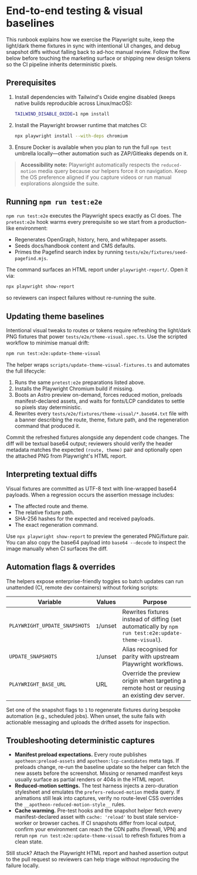 # End-to-end testing & visual baselines

This runbook explains how we exercise the Playwright suite, keep the light/dark theme fixtures in sync with
intentional UI changes, and debug snapshot diffs without falling back to ad-hoc manual review. Follow the flow below
before touching the marketing surface or shipping new design tokens so the CI pipeline inherits deterministic pixels.

## Prerequisites

1. Install dependencies with Tailwind's Oxide engine disabled (keeps native builds reproducible across Linux/macOS):
   ```bash
   TAILWIND_DISABLE_OXIDE=1 npm install
   ```
2. Install the Playwright browser runtime that matches CI:
   ```bash
   npx playwright install --with-deps chromium
   ```
3. Ensure Docker is available when you plan to run the full `npm test` umbrella locally—other automation such as
   ZAP/Gitleaks depends on it.

> **Accessibility note:** Playwright automatically respects the `reduced-motion` media query because our helpers force it
> on navigation. Keep the OS preference aligned if you capture videos or run manual explorations alongside the suite.

## Running `npm run test:e2e`

`npm run test:e2e` executes the Playwright specs exactly as CI does. The `pretest:e2e` hook warms every prerequisite so we
start from a production-like environment:

- Regenerates OpenGraph, history, hero, and whitepaper assets.
- Seeds docs/handbook content and CMS defaults.
- Primes the Pagefind search index by running `tests/e2e/fixtures/seed-pagefind.mjs`.

The command surfaces an HTML report under `playwright-report/`. Open it via:
```bash
npx playwright show-report
```
so reviewers can inspect failures without re-running the suite.

## Updating theme baselines

Intentional visual tweaks to routes or tokens require refreshing the light/dark PNG fixtures that power
`tests/e2e/theme-visual.spec.ts`. Use the scripted workflow to minimise manual drift:

```bash
npm run test:e2e:update-theme-visual
```

The helper wraps `scripts/update-theme-visual-fixtures.ts` and automates the full lifecycle:

1. Runs the same `pretest:e2e` preparations listed above.
2. Installs the Playwright Chromium build if missing.
3. Boots an Astro preview on-demand, forces reduced motion, preloads manifest-declared assets, and waits for fonts/LCP
   candidates to settle so pixels stay deterministic.
4. Rewrites every `tests/e2e/fixtures/theme-visual/*.base64.txt` file with a banner describing the route, theme, fixture
   path, and the regeneration command that produced it.

Commit the refreshed fixtures alongside any dependent code changes. The diff will be textual base64 output; reviewers
should verify the header metadata matches the expected `(route, theme)` pair and optionally open the attached PNG from
Playwright's HTML report.

## Interpreting textual diffs

Visual fixtures are committed as UTF-8 text with line-wrapped base64 payloads. When a regression occurs the assertion
message includes:

- The affected route and theme.
- The relative fixture path.
- SHA-256 hashes for the expected and received payloads.
- The exact regeneration command.

Use `npx playwright show-report` to preview the generated PNG/fixture pair. You can also copy the base64 payload into
`base64 --decode` to inspect the image manually when CI surfaces the diff.

## Automation flags & overrides

The helpers expose enterprise-friendly toggles so batch updates can run unattended (CI, remote dev containers) without
forking scripts:

| Variable | Values | Purpose |
| --- | --- | --- |
| `PLAYWRIGHT_UPDATE_SNAPSHOTS` | `1`/unset | Rewrites fixtures instead of diffing (set automatically by `npm run test:e2e:update-theme-visual`). |
| `UPDATE_SNAPSHOTS` | `1`/unset | Alias recognised for parity with upstream Playwright workflows. |
| `PLAYWRIGHT_BASE_URL` | URL | Override the preview origin when targeting a remote host or reusing an existing dev server. |

Set one of the snapshot flags to `1` to regenerate fixtures during bespoke automation (e.g., scheduled jobs). When unset,
the suite fails with actionable messaging and uploads the drifted assets for inspection.

## Troubleshooting deterministic captures

- **Manifest preload expectations.** Every route publishes `apotheon:preload-assets` and `apotheon:lcp-candidates`
  meta tags. If preloads change, re-run the baseline update so the helper can fetch the new assets before the screenshot.
  Missing or renamed manifest keys usually surface as partial renders or 404s in the HTML report.
- **Reduced-motion settings.** The test harness injects a zero-duration stylesheet and emulates the
  `prefers-reduced-motion` media query. If animations still leak into captures, verify no route-level CSS overrides the
  `__apotheon-reduced-motion-style__` rules.
- **Cache warming.** Pre-test hooks and the snapshot helper fetch every manifest-declared asset with `cache: 'reload'` to
  bust stale service-worker or browser caches. If CI snapshots differ from local output, confirm your environment can
  reach the CDN paths (firewall, VPN) and rerun `npm run test:e2e:update-theme-visual` to refresh fixtures from a clean
  state.

Still stuck? Attach the Playwright HTML report and hashed assertion output to the pull request so reviewers can help
triage without reproducing the failure locally.
